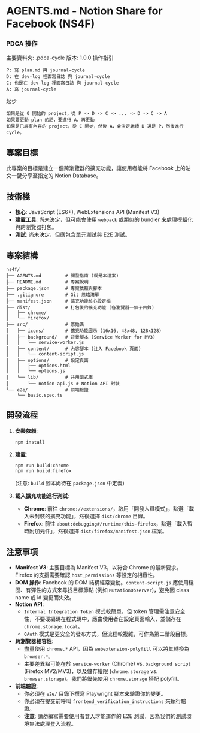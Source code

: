 # AGENTS.md - Notion Share for Facebook (NS4F)

### PDCA 操作
主要資料夾: .pdca-cycle
版本: 1.0.0
操作指引

    P: 寫 plan.md 與 journal-cycle
    D: 在 dev-log 裡面寫日誌 與 journal-cycle
    C: 也是在 dev-log 裡面寫日誌 與 journal-cycle
    A: 寫 journal-cycle

起步

    如果是從 0 開始的 project，從 P -> D -> C -> ... -> D -> C -> A
    如果要更動 plan 的話，要進行 A，再更動
    如果是已經有內容的 project，從 C 開始，然後 A，會決定繼續 D 還是 P，然後進行 Cycle。


## 專案目標

此專案的目標是建立一個跨瀏覽器的擴充功能，讓使用者能將 Facebook 上的貼文一鍵分享至指定的 Notion Database。

## 技術棧

- **核心**: JavaScript (ES6+), WebExtensions API (Manifest V3)
- **建置工具**: 尚未決定，但可能會使用 `webpack` 或類似的 bundler 來處理模組化與跨瀏覽器打包。
- **測試**: 尚未決定，但應包含單元測試與 E2E 測試。

## 專案結構

```
ns4f/
├── AGENTS.md         # 開發指南 (就是本檔案)
├── README.md         # 專案說明
├── package.json      # 專案依賴與腳本
├── .gitignore        # Git 忽略清單
├── manifest.json     # 擴充功能核心設定檔
├── dist/             # 打包後的擴充功能 (各瀏覽器一個子目錄)
│   ├── chrome/
│   └── firefox/
├── src/              # 原始碼
│   ├── icons/        # 擴充功能圖示 (16x16, 48x48, 128x128)
│   ├── background/   # 背景腳本 (Service Worker for MV3)
│   │   └── service-worker.js
│   ├── content/      # 內容腳本 (注入 Facebook 頁面)
│   │   └── content-script.js
│   ├── options/      # 設定頁面
│   │   ├── options.html
│   │   └── options.js
│   └── lib/          # 共用函式庫
│       └── notion-api.js # Notion API 封裝
└── e2e/              # 前端驗證
    └── basic.spec.ts
```

## 開發流程

1.  **安裝依賴**:
    ```bash
    npm install
    ```
2.  **建置**:
    ```bash
    npm run build:chrome
    npm run build:firefox
    ```
    (注意: `build` 腳本尚待在 `package.json` 中定義)

3.  **載入擴充功能進行測試**:
    - **Chrome**: 前往 `chrome://extensions/`，啟用「開發人員模式」，點選「載入未封裝的擴充功能」，然後選擇 `dist/chrome` 目錄。
    - **Firefox**: 前往 `about:debugging#/runtime/this-firefox`，點選「載入暫時附加元件」，然後選擇 `dist/firefox/manifest.json` 檔案。

## 注意事項

- **Manifest V3**: 主要目標為 Manifest V3，以符合 Chrome 的最新要求。Firefox 的支援需要確認 `host_permissions` 等設定的相容性。
- **DOM 操作**: Facebook 的 DOM 結構經常變動。`content-script.js` 應使用穩固、有彈性的方式來尋找目標節點 (例如 `MutationObserver`)，避免因 class name 或 id 變更而失效。
- **Notion API**:
  - `Internal Integration Token` 模式較簡單，但 token 管理需注意安全性，不要硬編碼在程式碼中，應由使用者在設定頁面輸入，並儲存在 `chrome.storage.local`。
  - `OAuth` 模式是更安全的發布方式，但流程較複雜，可作為第二階段目標。
- **跨瀏覽器相容性**:
  - 盡量使用 `chrome.*` API，因為 `webextension-polyfill` 可以將其轉換為 `browser.*`。
  - 主要差異點可能在於 `service-worker` (Chrome) vs. `background script` (Firefox MV2/MV3)，以及儲存權限 (`chrome.storage` vs. `browser.storage`)。我們將優先使用 `chrome.storage` 搭配 polyfill。
- **前端驗證**:
  - 你必須在 `e2e/` 目錄下撰寫 Playwright 腳本來驗證你的變更。
  - 你必須在提交前呼叫 `frontend_verification_instructions` 來執行驗證。
  - **注意**: 請勿編寫需要使用者登入才能運作的 E2E 測試，因為我們的測試環境無法處理登入流程。


